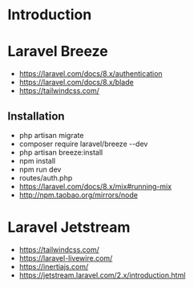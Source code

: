 # Introduction

# Laravel Breeze
- https://laravel.com/docs/8.x/authentication
- https://laravel.com/docs/8.x/blade
- https://tailwindcss.com/

## Installation
- php artisan migrate
- composer require laravel/breeze --dev
- php artisan breeze:install
- npm install
- npm run dev
- routes/auth.php
- https://laravel.com/docs/8.x/mix#running-mix
- http://npm.taobao.org/mirrors/node

# Laravel Jetstream
- https://tailwindcss.com/
- https://laravel-livewire.com/
- https://inertiajs.com/
- https://jetstream.laravel.com/2.x/introduction.html
